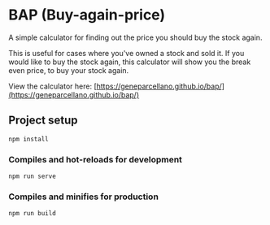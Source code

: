 # BAP (Buy-again-price)
A simple calculator for finding out the price you should buy the stock again.

This is useful for cases where you've owned a stock and sold it. If you would like to buy the stock again, this calculator will show you the break even price, to buy your stock again.

View the calculator here: [https://geneparcellano.github.io/bap/](https://geneparcellano.github.io/bap/)

## Project setup
```
npm install
```

### Compiles and hot-reloads for development
```
npm run serve
```

### Compiles and minifies for production
```
npm run build
```
